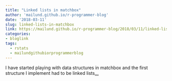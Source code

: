 ```yaml
---
title: "Linked lists in matchbox"
author: 'mailund.github.io/r-programmer-blog'
date: '2018-03-11'
slug: linked-lists-in-matchbox
link: https://mailund.github.io/r-programmer-blog/2018/03/11/linked-lists-in-matchbox/
categories:
- bloglink
tags:
  - rstats
  - mailundgithubiorprogrammerblog
---
```


I have started playing with data structures in matchbox and the first structure I implement had to be linked lists[... <i class="fas fa-external-link-alt"></i>](https://mailund.github.io/r-programmer-blog/2018/03/11/linked-lists-in-matchbox/)

